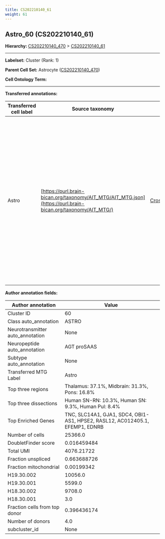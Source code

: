 ```yaml
---
title: CS202210140_61
weight: 61
---
```

## Astro_60 (CS202210140_61)
<b>Hierarchy: </b>
[CS202210140_470](../CS202210140_470) >
[CS202210140_61](../CS202210140_61)

---


**Labelset:** Cluster (Rank: 1)

**Parent Cell Set:** Astrocyte ([CS202210140_470](../CS202210140_470))



**Cell Ontology Term:** 

[MARKER GENES.]: #


---

[TRANSFERRED ANNOTATIONS.]: #


**Transferred annotations:**

| Transferred cell label | Source taxonomy | Source node accession | Algorithm name | Comment |
|------------------------|-----------------|-----------------------|----------------|---------|
|Astro|[https://purl.brain-bican.org/taxonomy/AIT_MTG/AIT_MTG.json](https://purl.brain-bican.org/taxonomy/AIT_MTG/)|[CrossArea_subclass:e47396020a](https://purl.brain-bican.org/taxonomy/AIT_MTG/CrossArea_subclass_e47396020a)||We performed PCA (50 components) on our full dataset, trained a random forest classifier (scikit-learn, class_ weight=‘balanced’, max_depth=50) on the MTG labels, and then predicted labels for all cells. We labeled each cluster with the mode of its constituent cells if two conditions were met: more than 0.8 of predicted labels matched the mode, and the mean probability of these pre- dictions was greater than 0.8.|

[AUTHOR ANNOTATION FIELDS.]: #


**Author annotation fields:**

| Author annotation | Value |
|-------------------|-------|
|Cluster ID|60|
|Class auto_annotation|ASTRO|
|Neurotransmitter auto_annotation|None|
|Neuropeptide auto_annotation|AGT proSAAS|
|Subtype auto_annotation|None|
|Transferred MTG Label|Astro|
|Top three regions|Thalamus: 37.1%, Midbrain: 31.3%, Pons: 16.8%|
|Top three dissections|Human SN-RN: 10.3%, Human SN: 9.3%, Human Pul: 8.4%|
|Top Enriched Genes|TNC, SLC14A1, GJA1, SDC4, OBI1-AS1, HPSE2, RASL12, AC012405.1, EFEMP1, EDNRB|
|Number of cells|25366.0|
|DoubletFinder score|0.016459484|
|Total UMI|4076.21722|
|Fraction unspliced|0.663688726|
|Fraction mitochondrial|0.00199342|
|H19.30.002|10056.0|
|H19.30.001|5599.0|
|H18.30.002|9708.0|
|H18.30.001|3.0|
|Fraction cells from top donor|0.396436174|
|Number of donors|4.0|
|subcluster_id|None|
